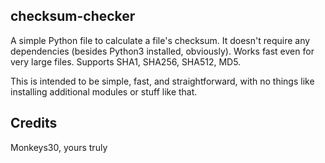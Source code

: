## checksum-checker
A simple Python file to calculate a file's checksum.
It doesn't require any dependencies (besides Python3 installed, obviously).
Works fast even for very large files. Supports SHA1, SHA256, SHA512, MD5.

This is intended to be simple, fast, and straightforward, with no things like installing additional modules or stuff like that.

## Credits
Monkeys30, yours truly